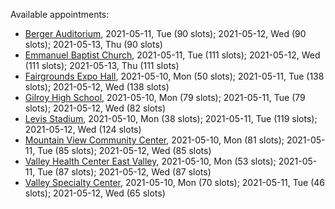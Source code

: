 Available appointments:

* [Berger Auditorium](https://schedulecare.sccgov.org/mychartprd/SignupAndSchedule/EmbeddedSchedule?id=132694&vt=1277&dept=101064003), 2021-05-11, Tue (90 slots); 2021-05-12, Wed (90 slots); 2021-05-13, Thu (90 slots)
* [Emmanuel Baptist Church](https://schedulecare.sccgov.org/mychartprd/SignupAndSchedule/EmbeddedSchedule?id=132871&vt=1277&dept=101064006), 2021-05-11, Tue (111 slots); 2021-05-12, Wed (111 slots); 2021-05-13, Thu (111 slots)
* [Fairgrounds Expo Hall](https://schedulecare.sccgov.org/mychartprd/SignupAndSchedule/EmbeddedSchedule?id=132726&vt=1277&dept=101064002), 2021-05-10, Mon (50 slots); 2021-05-11, Tue (138 slots); 2021-05-12, Wed (138 slots)
* [Gilroy High School](https://schedulecare.sccgov.org/mychartprd/SignupAndSchedule/EmbeddedSchedule?id=132980&vt=1277&dept=101064008), 2021-05-10, Mon (79 slots); 2021-05-11, Tue (79 slots); 2021-05-12, Wed (82 slots)
* [Levis Stadium](https://schedulecare.sccgov.org/mychartprd/SignupAndSchedule/EmbeddedSchedule?id=132723&vt=1277&dept=101064004), 2021-05-10, Mon (38 slots); 2021-05-11, Tue (119 slots); 2021-05-12, Wed (124 slots)
* [Mountain View Community Center](https://schedulecare.sccgov.org/mychartprd/SignupAndSchedule/EmbeddedSchedule?id=132472&vt=1277&dept=101064001), 2021-05-10, Mon (81 slots); 2021-05-11, Tue (85 slots); 2021-05-12, Wed (85 slots)
* [Valley Health Center East Valley](https://schedulecare.sccgov.org/mychartprd/SignupAndSchedule/EmbeddedSchedule?id=132268&vt=1277&dept=101064007), 2021-05-10, Mon (53 slots); 2021-05-11, Tue (87 slots); 2021-05-12, Wed (87 slots)
* [Valley Specialty Center](https://schedulecare.sccgov.org/mychartprd/SignupAndSchedule/EmbeddedSchedule?id=132277&vt=1277&dept=101001072), 2021-05-10, Mon (70 slots); 2021-05-11, Tue (46 slots); 2021-05-12, Wed (65 slots)
